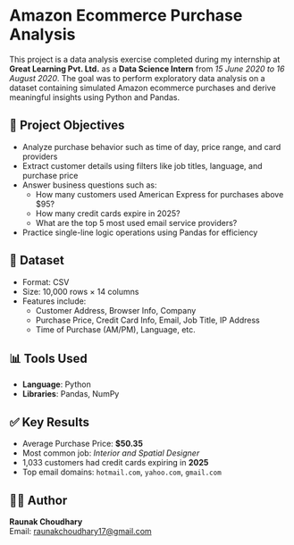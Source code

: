 # Amazon Ecommerce Purchase Analysis

This project is a data analysis exercise completed during my internship at **Great Learning Pvt. Ltd.** as a **Data Science Intern** from *15 June 2020 to 16 August 2020*. The goal was to perform exploratory data analysis on a dataset containing simulated Amazon ecommerce purchases and derive meaningful insights using Python and Pandas.

## 📌 Project Objectives

- Analyze purchase behavior such as time of day, price range, and card providers
- Extract customer details using filters like job titles, language, and purchase price
- Answer business questions such as:
  - How many customers used American Express for purchases above $95?
  - How many credit cards expire in 2025?
  - What are the top 5 most used email service providers?
- Practice single-line logic operations using Pandas for efficiency

## 📁 Dataset

- Format: CSV
- Size: 10,000 rows × 14 columns
- Features include:
  - Customer Address, Browser Info, Company
  - Purchase Price, Credit Card Info, Email, Job Title, IP Address
  - Time of Purchase (AM/PM), Language, etc.

## 📊 Tools Used

- **Language**: Python
- **Libraries**: Pandas, NumPy

## ✅ Key Results

- Average Purchase Price: **\$50.35**
- Most common job: *Interior and Spatial Designer*
- 1,033 customers had credit cards expiring in **2025**
- Top email domains: `hotmail.com`, `yahoo.com`, `gmail.com`

## 👨‍💻 Author

**Raunak Choudhary**  
Email: [raunakchoudhary17@gmail.com](mailto:raunakchoudhary17@gmail.com)
